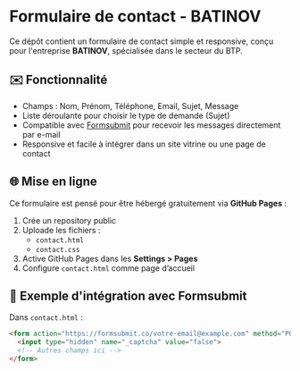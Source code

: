 # Formulaire de contact - BATINOV

Ce dépôt contient un formulaire de contact simple et responsive, conçu pour l'entreprise **BATINOV**, spécialisée dans le secteur du BTP.

## ✉️ Fonctionnalité

- Champs : Nom, Prénom, Téléphone, Email, Sujet, Message
- Liste déroulante pour choisir le type de demande (Sujet)
- Compatible avec [Formsubmit](https://formsubmit.co) pour recevoir les messages directement par e-mail
- Responsive et facile à intégrer dans un site vitrine ou une page de contact

## 🌐 Mise en ligne

Ce formulaire est pensé pour être hébergé gratuitement via **GitHub Pages** :

1. Crée un repository public
2. Uploade les fichiers :
   - `contact.html`
   - `contact.css`
3. Active GitHub Pages dans les **Settings > Pages**
4. Configure `contact.html` comme page d’accueil

## 🔗 Exemple d'intégration avec Formsubmit

Dans `contact.html` :

```html
<form action="https://formsubmit.co/votre-email@example.com" method="POST">
  <input type="hidden" name="_captcha" value="false">
  <!-- Autres champs ici -->
</form>
